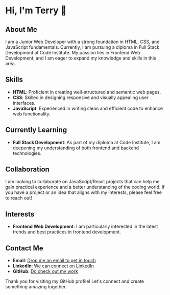 # Hi, I'm Terry 👋

## About Me
I am a Junior Web Developer with a strong foundation in HTML, CSS, and JavaScript fundamentals. Currently, I am pursuing a diploma in Full Stack Development at Code Institute. My passion lies in Frontend Web Development, and I am eager to expand my knowledge and skills in this area.

## Skills
- **HTML**: Proficient in creating well-structured and semantic web pages.
- **CSS**: Skilled in designing responsive and visually appealing user interfaces.
- **JavaScript**: Experienced in writing clean and efficient code to enhance web functionality.

## Currently Learning
- **Full Stack Development**: As part of my diploma at Code Institute, I am deepening my understanding of both frontend and backend technologies.

## Collaboration
I am looking to collaborate on JavaScript/React projects that can help me gain practical experience and a better understanding of the coding world. If you have a project or an idea that aligns with my interests, please feel free to reach out!

## Interests
- **Frontend Web Development**: I am particularly interested in the latest trends and best practices in frontend development.

## Contact Me
- **Email**: [Drop me an email to get in touch](terryloughran@gmail.com)
- **LinkedIn**: [We can connect on LinkedIn](https://www.linkedin.com/in/terryloughran/)
- **GitHub**: [Do check out my work](https://github.com/TerryLoc)

Thank you for visiting my GitHub profile! Let's connect and create something amazing together.
